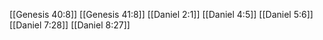 [[Genesis 40:8]]
[[Genesis 41:8]]
[[Daniel 2:1]]
[[Daniel 4:5]]
[[Daniel 5:6]]
[[Daniel 7:28]]
[[Daniel 8:27]]
